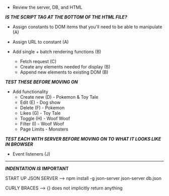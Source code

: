 - Review the server, DB, and HTML

***IS THE SCRIPT TAG AT THE BOTTOM OF THE HTML FILE?***

- Assign constants to DOM items that you'll need to be able to manipulate (A)

- Assign URL to constant (A)

- Add single + batch rendering functions (B)
    - Fetch request (C)
    - Create any elements needed for display (B)
    - Append new elements to existing DOM (B)

***TEST THESE BEFORE MOVING ON***

- Add functionality
    - Create new (D)
                        - Pokemon & Toy Tale
    - Edit (E)
                        - Dog show
    - Delete (F)
                        - Pokemon
    - Likes (G)
                        - Toy Tale
    - Toggle (H)
                        - Woof Woof
    - Filter (I)
                        - Woof Woof
    - Page Limits 
                        - Monsters  

***TEST EACH WITH SERVER BEFORE MOVING ON TO WHAT IT LOOKS LIKE IN BROWSER***

- Event listeners (J)

---------------------------------------------

***********INDENTATION***********
    ***********IS***********
************IMPORTANT************

START UP JSON SERVER -->
    npm install -g json-server
    json-server db.json

CURLY BRACES -->
    {} does not implicitly return anything